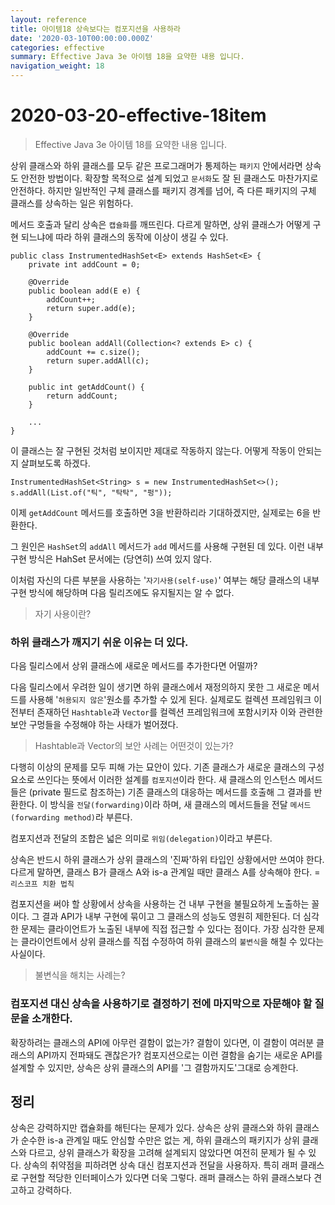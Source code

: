 ```yaml
---
layout: reference
title: 아이템18 상속보다는 컴포지션을 사용하라
date: '2020-03-10T00:00:00.000Z'
categories: effective
summary: Effective Java 3e 아이템 18을 요약한 내용 입니다.
navigation_weight: 18
---
```


# 2020-03-20-effective-18item

> Effective Java 3e 아이템 18를 요약한 내용 입니다.

상위 클래스와 하위 클래스를 모두 같은 프로그래머가 통제하는 `패키지` 안에서라면 상속도 안전한 방법이다. 확장할 목적으로 설계 되었고 `문서화`도 잘 된 클래스도 마찬가지로 안전하다. 하지만 일반적인 구체 클래스를 패키지 경계를 넘어, 즉 다른 패키지의 구체 클래스를 상속하는 일은 위험하다.

메서드 호출과 달리 상속은 `캡슐화`를 깨뜨린다. 다르게 말하면, 상위 클래스가 어떻게 구현 되느냐에 따라 하위 클래스의 동작에 이상이 생길 수 있다.

```text
public class InstrumentedHashSet<E> extends HashSet<E> {
    private int addCount = 0;

    @Override
    public boolean add(E e) {
        addCount++;
        return super.add(e);
    }

    @Override
    public boolean addAll(Collection<? extends E> c) {
        addCount += c.size();
        return super.addAll(c);
    }

    public int getAddCount() { 
        return addCount;
    }

    ...
}
```

이 클래스는 잘 구현된 것처럼 보이지만 제대로 작동하지 않는다. 어떻게 작동이 안되는지 살펴보도록 하겠다.

```text
InstrumentedHashSet<String> s = new InstrumentedHashSet<>();
s.addAll(List.of("틱", "탁탁", "펑"));
```

이제 `getAddCount` 메서드를 호출하면 3을 반환하리라 기대하겠지만, 실제로는 6을 반환한다.

그 원인은 `HashSet`의 `addAll` 메서드가 `add` 메서드를 사용해 구현된 데 있다. 이런 내부 구현 방식은 HahSet 문서에는 \(당연히\) 쓰여 있지 않다.

이처럼 자신의 다른 부분을 사용하는 '`자기사용(self-use)`' 여부는 해당 클래스의 내부 구현 방식에 해당하며 다음 릴리즈에도 유지될지는 알 수 없다.

> 자기 사용이란?

### 하위 클래스가 깨지기 쉬운 이유는 더 있다.

다음 릴리스에서 상위 클래스에 새로운 메서드를 추가한다면 어떨까?

다음 릴리스에서 우려한 일이 생기면 하위 클래스에서 재정의하지 못한 그 새로운 메서드를 사용해 '`허용되지 않은`'원소를 추가할 수 있게 된다. 실제로도 컬렉션 프레임워크 이전부터 존재하던 `Hashtable`과 `Vector`를 컬렉션 프레임워크에 포함시키자 이와 관련한 보안 구멍들을 수정해야 하는 사태가 벌어졌다.

> Hashtable과 Vector의 보안 사례는 어떤것이 있는가?

다행히 이상의 문제를 모두 피해 가는 묘안이 있다. 기존 클래스가 새로운 클래스의 구성 요소로 쓰인다는 뜻에서 이러한 설계를 `컴포지션`이라 한다. 새 클래스의 인스턴스 메서드들은 \(private 필드로 참조하는\) 기존 클래스의 대응하는 메서드를 호출해 그 결과를 반환한다. 이 방식을 `전달(forwarding)`이라 하며, 새 클래스의 메서드들을 전달 `메서드(forwarding method)`라 부른다.

컴포지션과 전달의 조합은 넓은 의미로 `위임(delegation)`이라고 부른다.

상속은 반드시 하위 클래스가 상위 클래스의 '진짜'하위 타입인 상황에서만 쓰여야 한다. 다르게 말하면, 클래스 B가 클래스 A와 is-a 관계일 때만 클래스 A를 상속해야 한다. = `리스코프 치환 법칙`

컴포지션을 써야 할 상황에서 상속을 사용하는 건 내부 구현을 불필요하게 노출하는 꼴이다. 그 결과 API가 내부 구현에 묶이고 그 클래스의 성능도 영원히 제한된다. 더 심각한 문제는 클라이언트가 노출된 내부에 직접 접근할 수 있다는 점이다. 가장 심각한 문제는 클라이언트에서 상위 클래스를 직접 수정하여 하위 클래스의 `불변식`을 해칠 수 있다는 사실이다.

> 불변식을 해치는 사례는?

### 컴포지션 대신 상속을 사용하기로 결정하기 전에 마지막으로 자문해야 할 질문을 소개한다.

확장하려는 클래스의 API에 아무런 결함이 없는가? 결함이 있다면, 이 결함이 여러분 클래스의 API까지 전파돼도 괜찮은가? 컴포지션으로는 이런 결함을 숨기는 새로운 API를 설계할 수 있지만, 상속은 상위 클래스의 API를 '그 결함까지도'그대로 승계한다.

## 정리

상속은 강력하지만 캡슐화를 해틴다는 문제가 있다. 상속은 상위 클래스와 하위 클래스가 순수한 is-a 관계일 때도 안심할 수만은 없는 게, 하위 클래스의 패키지가 상위 클래스와 다르고, 상위 클래스가 확장을 고려해 설계되지 않았다면 여전히 문제가 될 수 있다. 상속의 취약점을 피하려면 상속 대신 컴포지션과 전달을 사용하자. 특히 래퍼 클래스로 구현할 적당한 인터페이스가 있다면 더욱 그렇다. 래퍼 클래스는 하위 클래스보다 견고하고 강력하다.

